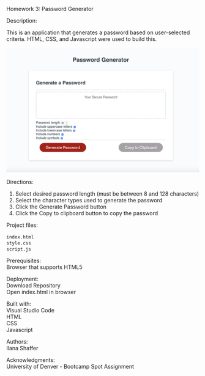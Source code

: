 Homework 3: Password Generator  

Description:  

This is an application that generates a password based on user-selected criteria. HTML, CSS, and Javascript were used to build this.  

![Password Generator Screenshot](Password-Generator_Screenshot.png)  

Directions:  
1. Select desired password length (must be between 8 and 128 characters)  
2. Select the character types used to generate the password  
3. Click the Generate Password button  
4. Click the Copy to clipboard button to copy the password  

Project files:  

    index.html  
    style.css  
    script.js  

Prerequisites:  
Browser that supports HTML5

Deployment:  
Download Repository  
Open index.html in browser

Built with:  
Visual Studio Code  
HTML  
CSS  
Javascript 

Authors:  
Ilana Shaffer

Acknowledgments:  
University of Denver - Bootcamp Spot Assignment